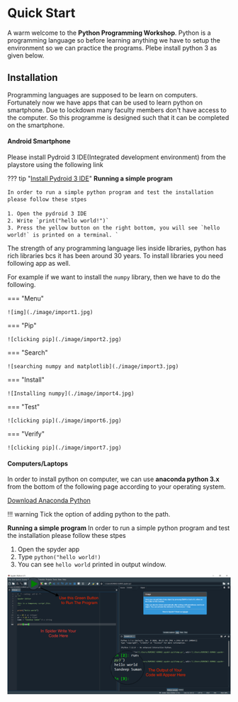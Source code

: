 # Quick Start

A warm welcome to the **Python Programming Workshop**. Python is a programming language so before learning anything we have to setup the environment so we can practice the programs. Plebe install python 3 as given below.

## Installation

Programming languages are supposed to be learn on computers. Fortunately now we have apps that can be used to learn python on smartphone. Due to lockdown many faculty members don't have access to the computer. So this programme is designed such that it can be completed on the smartphone. 

#### Android Smartphone

Please install Pydroid 3 IDE(Integrated development environment) from the playstore using the following link

??? tip "[Install Pydroid 3 IDE](https://play.google.com/store/apps/details?id=ru.iiec.pydroid3)"
    **Running a simple program** 

    In order to run a simple python program and test the installation please follow these stpes

    1. Open the pydroid 3 IDE
    2. Write `print("hello world!")`
    3. Press the yellow button on the right bottom, you will see `hello world!` is printed on a terminal. `


The strength of any programming language lies inside libraries, python has rich libraries bcs it has been around 30 years. To install libraries you need following app as well.

For example if we want to install the `numpy` library, then we have to do the following. 

=== "Menu"

    ![img](./image/import1.jpg)

=== "Pip"

    ![clicking pip](./image/import2.jpg)

=== "Search"

    ![searching numpy and matplotlib](./image/import3.jpg)

=== "Install"

    ![Installing numpy](./image/import4.jpg)

=== "Test"

    ![clicking pip](./image/import6.jpg)

=== "Verify"

    ![clicking pip](./image/import7.jpg)

#### Computers/Laptops

In order to install python on computer, we can use **anaconda python 3.x** from the bottom of the following page according to your operating system.

[Download Anaconda Python](https://www.anaconda.com/products/individual)

!!! warning
    Tick the option of adding python to the path.


**Running a simple program** 
In order to run a simple python program and test the installation please follow these stpes

1. Open the spyder app
2. Type `python("hello world!)`
3. You can see `hello world` printed in output window.

![img](./image/spyder.png)